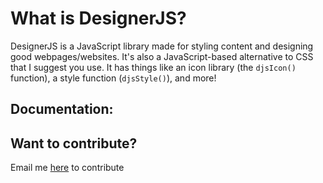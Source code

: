 # What is DesignerJS? 
DesignerJS is a JavaScript library made for styling content and designing good webpages/websites. It's also a JavaScript-based alternative to CSS that I suggest you use.
It has things like an icon library (the `djsIcon()` function), a style function (`djsStyle()`), and more!

## Documentation:

## Want to contribute?

Email me [here](https://cdn-icons-png.flaticon.com/512/38/38002.png) to contribute
